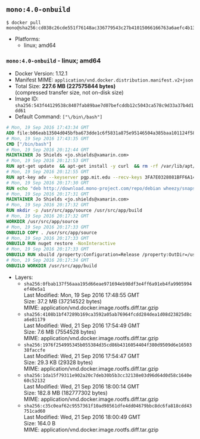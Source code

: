 ## `mono:4.0-onbuild`

```console
$ docker pull mono@sha256:cd038c26cde551f76148ac336779543c27b41015066166763a6aefc4b13780e9
```

-	Platforms:
	-	linux; amd64

### `mono:4.0-onbuild` - linux; amd64

-	Docker Version: 1.12.1
-	Manifest MIME: `application/vnd.docker.distribution.manifest.v2+json`
-	Total Size: **227.6 MB (227575844 bytes)**  
	(compressed transfer size, not on-disk size)
-	Image ID: `sha256:543f44129538c8407fab89bae7d07befcddb12c5043ca578c9d33a37b4d1dd61`
-	Default Command: `["\/bin\/bash"]`

```dockerfile
# Mon, 19 Sep 2016 17:43:34 GMT
ADD file:b06eab13504d045bfba673dde1c6f5831a875e95146504a385baa101124f58f5 in / 
# Mon, 19 Sep 2016 17:43:35 GMT
CMD ["/bin/bash"]
# Mon, 19 Sep 2016 20:12:44 GMT
MAINTAINER Jo Shields <jo.shields@xamarin.com>
# Mon, 19 Sep 2016 20:12:53 GMT
RUN apt-get update 	&& apt-get install -y curl 	&& rm -rf /var/lib/apt/lists/*
# Mon, 19 Sep 2016 20:12:55 GMT
RUN apt-key adv --keyserver pgp.mit.edu --recv-keys 3FA7E0328081BFF6A14DA29AA6A19B38D3D831EF
# Mon, 19 Sep 2016 20:17:30 GMT
RUN echo "deb http://download.mono-project.com/repo/debian wheezy/snapshots/4.0.5.1 main" > /etc/apt/sources.list.d/mono-xamarin.list         && echo "deb http://download.mono-project.com/repo/debian 40-security main" >> /etc/apt/sources.list.d/mono-xamarin.list 	&& apt-get update 	&& apt-get install -y mono-devel ca-certificates-mono fsharp mono-vbnc nuget 	&& rm -rf /var/lib/apt/lists/*
# Mon, 19 Sep 2016 20:17:31 GMT
MAINTAINER Jo Shields <jo.shields@xamarin.com>
# Mon, 19 Sep 2016 20:17:32 GMT
RUN mkdir -p /usr/src/app/source /usr/src/app/build
# Mon, 19 Sep 2016 20:17:32 GMT
WORKDIR /usr/src/app/source
# Mon, 19 Sep 2016 20:17:33 GMT
ONBUILD COPY . /usr/src/app/source
# Mon, 19 Sep 2016 20:17:33 GMT
ONBUILD RUN nuget restore -NonInteractive
# Mon, 19 Sep 2016 20:17:33 GMT
ONBUILD RUN xbuild /property:Configuration=Release /property:OutDir=/usr/src/app/build/
# Mon, 19 Sep 2016 20:17:34 GMT
ONBUILD WORKDIR /usr/src/app/build
```

-	Layers:
	-	`sha256:0fbab137f56aaa195d66eae971694eb98df3e4ff6a91eb4fa9905994ef40e5a1`  
		Last Modified: Mon, 19 Sep 2016 17:48:55 GMT  
		Size: 37.2 MB (37214522 bytes)  
		MIME: application/vnd.docker.image.rootfs.diff.tar.gzip
	-	`sha256:4108b1bf47289b169ca3592a05ab76964fcdd284dea1d08d23825d8ca6e81179`  
		Last Modified: Wed, 21 Sep 2016 17:54:49 GMT  
		Size: 7.6 MB (7554528 bytes)  
		MIME: application/vnd.docker.image.rootfs.diff.tar.gzip
	-	`sha256:1976f254995345b055384d35cd86b4316054404f380d9509d6e1650338faccfe`  
		Last Modified: Wed, 21 Sep 2016 17:54:47 GMT  
		Size: 29.3 KB (29328 bytes)  
		MIME: application/vnd.docker.image.rootfs.diff.tar.gzip
	-	`sha256:1da15f79311e902a20c7deb30b5b3cc32138e03d96d64d0d58c1640e60c52132`  
		Last Modified: Wed, 21 Sep 2016 18:00:14 GMT  
		Size: 182.8 MB (182777302 bytes)  
		MIME: application/vnd.docker.image.rootfs.diff.tar.gzip
	-	`sha256:c35c0eaf62c9557361f10ad98561dfe4dd04679bbc8dc6fa818cdd43751cad60`  
		Last Modified: Wed, 21 Sep 2016 18:00:49 GMT  
		Size: 164.0 B  
		MIME: application/vnd.docker.image.rootfs.diff.tar.gzip
